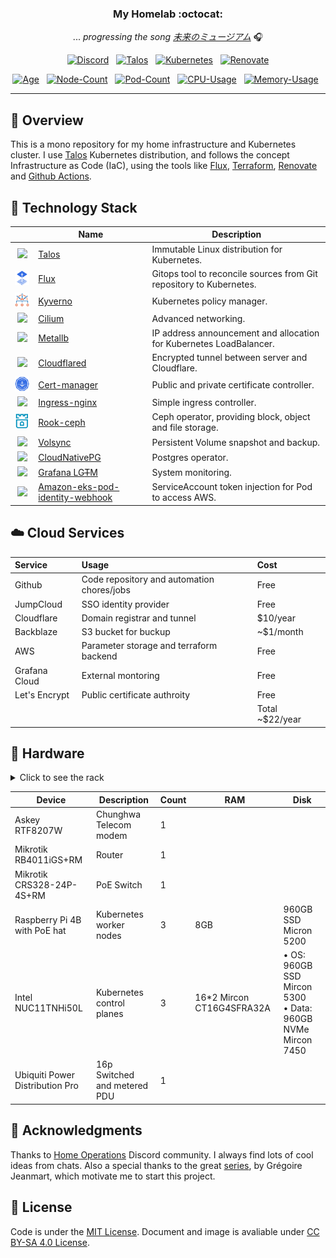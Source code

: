 <div align="center">

### My Homelab :octocat:

... _progressing the song [未来のミュージアム](https://www.youtube.com/watch?v=s8_vqfjYpBg)_ 🎧

</div>

<div align="center">

[![Discord](https://img.shields.io/discord/673534664354430999?style=for-the-badge&label&logo=discord&logoColor=white&color=blue)](https://discord.gg/home-operations)&nbsp;&nbsp;
[![Talos](https://img.shields.io/endpoint?url=https%3A%2F%2Fkromgo.timtor.dev%2Fquery%3Fformat%3Dendpoint%26metric%3Dtalos_version&style=for-the-badge&logo=talos&logoColor=white&color=blue&label=%20)](https://www.talos.dev/)&nbsp;&nbsp;
[![Kubernetes](https://img.shields.io/endpoint?url=https%3A%2F%2Fkromgo.timtor.dev%2Fquery%3Fformat%3Dendpoint%26metric%3Dkubernetes_version&style=for-the-badge&logo=kubernetes&logoColor=white&color=blue&label=%20)](https://www.talos.dev/)&nbsp;&nbsp;
[![Renovate](https://img.shields.io/github/actions/workflow/status/timtorChen/homelab/renovate.yaml?branch=main&label=&logo=renovatebot&style=for-the-badge&color=blue)](https://github.com/onedr0p/home-ops/actions/workflows/renovate.yaml)

</div>

<div align="center">

[![Age](https://img.shields.io/endpoint?url=https%3A%2F%2Fkromgo.timtor.dev%2Fquery%3Fformat%3Dendpoint%26metric%3Dnode_age%26label%3D&style=flat-square&color=green&label=Age)](https://github.com/kashalls/kromgo/)&nbsp;&nbsp;
[![Node-Count](https://img.shields.io/endpoint?url=https%3A%2F%2Fkromgo.timtor.dev%2Fquery%3Fformat%3Dendpoint%26metric%3Dnode_count%26label%3D&style=flat-square&color=green&label=Node)](https://github.com/kashalls/kromgo/)&nbsp;&nbsp;
[![Pod-Count](https://img.shields.io/endpoint?url=https%3A%2F%2Fkromgo.timtor.dev%2Fquery%3Fformat%3Dendpoint%26metric%3Dpod_count%26label%3D&style=flat-square&color=green&label=Pod)](https://github.com/kashalls/kromgo/)&nbsp;&nbsp;
[![CPU-Usage](https://img.shields.io/endpoint?url=https%3A%2F%2Fkromgo.timtor.dev%2Fquery%3Fformat%3Dendpoint%26metric%3Dcpu_usage%26label%3D&style=flat-square&label=CPU)](https://github.com/kashalls/kromgo/)&nbsp;&nbsp;
[![Memory-Usage](https://img.shields.io/endpoint?url=https%3A%2F%2Fkromgo.timtor.dev%2Fquery%3Fformat%3Dendpoint%26metric%3Dmemory_usage%26label%3D&style=flat-square&label=Memory)](https://github.com/kashalls/kromgo/)&nbsp;&nbsp;

</div>

---

## 📖 Overview

This is a mono repository for my home infrastructure and Kubernetes cluster. I use [Talos](https://github.com/siderolabs/talos) Kubernetes distribution, and follows the concept Infrastructure as Code (IaC), using the tools like [Flux](https://github.com/fluxcd/flux2), [Terraform](https://github.com/hashicorp/terraform), [Renovate](https://github.com/renovatebot/renovate) and [Github Actions](https://github.com/features/actions).

## 🚢 Technology Stack

|                                                                                                                                                      | Name                                                                                      | Description                                                         |
| :--------------------------------------------------------------------------------------------------------------------------------------------------: | ----------------------------------------------------------------------------------------- | ------------------------------------------------------------------- |
|                                             <img width="32" src="https://www.talos.dev/images/logo.svg">                                             | [Talos](https://github.com/siderolabs/talos)                                              | Immutable Linux distribution for Kubernetes.                        |
|                     <img width="28" src="https://github.com/cncf/artwork/raw/main/projects/flux/icon/color/flux-icon-color.svg">                     | [Flux](https://github.com/fluxcd/flux2)                                                   | Gitops tool to reconcile sources from Git repository to Kubernetes. |
|                  <img width="32" src="https://github.com/cncf/artwork/raw/main/projects/kyverno/icon/color/kyverno-icon-color.svg">                  | [Kyverno](https://github.com/kyverno/kyverno)                                             | Kubernetes policy manager.                                          |
|                   <img width="32" src="https://github.com/cncf/artwork/raw/main/projects/cilium/icon/color/cilium_icon-color.svg">                   | [Cilium](https://github.com/cilium/cilium)                                                | Advanced networking.                                                |
|                                   <img width="32" src="https://metallb.universe.tf/images/logo/metallb-blue.png">                                    | [Metallb](https://github.com/metallb/metallb)                                             | IP address announcement and allocation for Kubernetes LoadBalancer. |
|            <img width="32" src="https://upload.wikimedia.org/wikipedia/commons/thumb/9/94/Cloudflare_Logo.png/240px-Cloudflare_Logo.png">            | [Cloudflared](https://github.com/cloudflare/cloudflared)                                  | Encrypted tunnel between server and Cloudflare.                     |
|             <img width="32" src="https://github.com/cncf/artwork/raw/main/projects/cert-manager/icon/color/cert-manager-icon-color.png">             | [Cert-manager](https://github.com/cert-manager/cert-manager)                              | Public and private certificate controller.                          |
|              <img width="48"  src="https://upload.wikimedia.org/wikipedia/commons/thumb/c/c5/Nginx_logo.svg/320px-Nginx_logo.svg.png">               | [Ingress-nginx](https://github.com/Kubernetes/ingress-nginx)                              | Simple ingress controller.                                          |
|                     <img width="32" src="https://github.com/cncf/artwork/raw/main/projects/rook/icon/color/rook-icon-color.png">                     | [Rook-ceph](https://github.com/rook/rook)                                                 | Ceph operator, providing block, object and file storage.            |
|                                  <img width="32" src="https://avatars.githubusercontent.com/u/47803932?s=200&v=4">                                   | [Volsync](https://github.com/backube/volsync)                                             | Persistent Volume snapshot and backup.                              |
|                                  <img width="32" src="https://avatars.githubusercontent.com/u/100373852?s=200&v=4">                                  | [CloudNativePG](https://github.com/cloudnative-pg/cloudnative-pg)                         | Postgres operator.                                                  |
|                                       <img width="32" src="https://grafana.com/static/img/menu/grafana2.svg">                                        | [Grafana LG~~T~~M](https://github.com/grafana)                                            | System monitoring.                                                  |
| <img width="32" src="https://upload.wikimedia.org/wikipedia/commons/thumb/9/93/Amazon_Web_Services_Logo.svg/320px-Amazon_Web_Services_Logo.svg.png"> | [Amazon-eks-pod-identity-webhook](https://github.com/aws/amazon-eks-pod-identity-webhook) | ServiceAccount token injection for Pod to access AWS.               |

## ☁️ Cloud Services

| Service       | Usage                                      | Cost            |
| :------------ | :----------------------------------------- | :-------------- |
| Github        | Code repository and automation chores/jobs | Free            |
| JumpCloud     | SSO identity provider                      | Free            |
| Cloudflare    | Domain registrar and tunnel                | $10/year        |
| Backblaze     | S3 bucket for buckup                       | ~$1/month       |
| AWS           | Parameter storage and terraform backend    | Free            |
| Grafana Cloud | External montoring                         | Free            |
| Let's Encrypt | Public certificate authroity               | Free            |
|               |                                            | Total ~$22/year |

## 🔧 Hardware

<details>
<summary>Click to see the rack</summary>
<img src="docs/src/rack-20241103.jpg" width="400px"/>
</details>

| Device                          | Description                  | Count | RAM                        | Disk                                                                      |
| ------------------------------- | ---------------------------- | ----- | -------------------------- | ------------------------------------------------------------------------- |
| Askey RTF8207W                  | Chunghwa Telecom modem       | 1     |                            |                                                                           |
| Mikrotik RB4011iGS+RM           | Router                       | 1     |                            |                                                                           |
| Mikrotik CRS328-24P-4S+RM       | PoE Switch                   | 1     |                            |                                                                           |
| Raspberry Pi 4B with PoE hat    | Kubernetes worker nodes      | 3     | 8GB                        | 960GB SSD Micron 5200                                                     |
| Intel NUC11TNHi50L              | Kubernetes control planes    | 3     | 16\*2 Mircon CT16G4SFRA32A | <div>• OS: 960GB SSD Mircon 5300<div/><div>• Data: 960GB NVMe Mircon 7450 |
| Ubiquiti Power Distribution Pro | 16p Switched and metered PDU | 1     |                            |                                                                           |

## 🤝 Acknowledgments

Thanks to [Home Operations](https://discord.com/invite/home-operations) Discord community. I always find lots of cool ideas from chats. Also a special thanks to the great [series](https://greg.jeanmart.me/2020/04/13/build-your-very-own-self-hosting-platform-wi/), by Grégoire Jeanmart, which motivate me to start this project.

## 📄 License

Code is under the [MIT License](./LICENSE).
Document and image is avaliable under [CC BY-SA 4.0 License](https://creativecommons.org/licenses/by-sa/4.0/).
